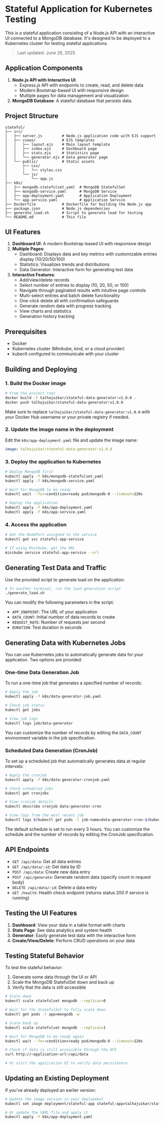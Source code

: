 # Stateful Application for Kubernetes Testing

This is a stateful application consisting of a Node.js API with an interactive UI connected to a MongoDB database. It's designed to be deployed to a Kubernetes cluster for testing stateful applications.

> Last updated: June 26, 2025

## Application Components

1. **Node.js API with Interactive UI**:  
   - Express.js API with endpoints to create, read, and delete data
   - Modern Bootstrap-based UI with responsive design
   - Multiple pages for data management and visualization
2. **MongoDB Database**: A stateful database that persists data.

## Project Structure

```plaintext
stateful/
├── src/
│   ├── server.js         # Node.js application code with EJS support
│   ├── views/            # EJS templates
│   │   ├── layout.ejs    # Main layout template
│   │   ├── index.ejs     # Dashboard page
│   │   ├── stats.ejs     # Statistics page
│   │   └── generator.ejs # Data generator page
│   └── public/           # Static assets
│       ├── css/
│       │   └── styles.css
│       └── js/
│           └── app.js
├── k8s/
│   ├── mongodb-statefulset.yaml  # MongoDB StatefulSet
│   ├── mongodb-service.yaml      # MongoDB Service
│   ├── app-deployment.yaml       # Application Deployment
│   └── app-service.yaml          # Application Service
├── Dockerfile            # Dockerfile for building the Node.js app
├── package.json          # Node.js dependencies
├── generate_load.sh      # Script to generate load for testing
└── README.md             # This file
```

## UI Features

1. **Dashboard UI**: A modern Bootstrap-based UI with responsive design
2. **Multiple Pages**: 
   - Dashboard: Displays data and key metrics with customizable entries display (10/20/50/100)
   - Statistics: Visualizes trends and distributions
   - Data Generator: Interactive form for generating test data
3. **Interactive Features**:
   - Add/view/delete records
   - Select number of entries to display (10, 20, 50, or 100)
   - Navigate through paginated results with intuitive page controls
   - Multi-select entries and batch delete functionality
   - One-click delete all with confirmation safeguards
   - Generate random data with progress tracking
   - View charts and statistics
   - Generation history tracking

## Prerequisites

- Docker
- Kubernetes cluster (Minikube, kind, or a cloud provider)
- kubectl configured to communicate with your cluster

## Building and Deploying

### 1. Build the Docker image

```bash
# From the project root
docker build -t talhajuikar/stateful-data-generator:v1.0.0 .
docker push talhajuikar/stateful-data-generator:v1.0.0
```

Make sure to replace `talhajuikar/stateful-data-generator:v1.0.0` with your Docker Hub username or your private registry if needed.

### 2. Update the image name in the deployment

Edit the `k8s/app-deployment.yaml` file and update the image name:

```yaml
image: talhajuikar/stateful-data-generator:v1.0.0
```

### 3. Deploy the application to Kubernetes

```bash
# Deploy MongoDB first
kubectl apply -f k8s/mongodb-statefulset.yaml
kubectl apply -f k8s/mongodb-service.yaml

# Wait for MongoDB to be ready
kubectl wait --for=condition=ready pod/mongodb-0 --timeout=120s

# Deploy the application
kubectl apply -f k8s/app-deployment.yaml
kubectl apply -f k8s/app-service.yaml
```

### 4. Access the application

```bash
# Get the NodePort assigned to the service
kubectl get svc stateful-app-service

# If using Minikube, get the URL
minikube service stateful-app-service --url
```

## Generating Test Data and Traffic

Use the provided script to generate load on the application:

```bash
# In another terminal, run the load generation script
./generate_load.sh
```

You can modify the following parameters in the script:

- `APP_ENDPOINT`: The URL of your application
- `DATA_COUNT`: Initial number of data records to create
- `REQUEST_RATE`: Number of requests per second
- `DURATION`: Test duration in seconds

## Generating Data with Kubernetes Jobs

You can use Kubernetes jobs to automatically generate data for your application. Two options are provided:

### One-time Data Generation Job

To run a one-time job that generates a specified number of records:

```bash
# Apply the job
kubectl apply -f k8s/data-generator-job.yaml

# Check job status
kubectl get jobs

# View job logs
kubectl logs job/data-generator
```

You can customize the number of records by editing the `DATA_COUNT` environment variable in the job specification.

### Scheduled Data Generation (CronJob)

To set up a scheduled job that automatically generates data at regular intervals:

```bash
# Apply the cronjob
kubectl apply -f k8s/data-generator-cronjob.yaml

# Check scheduled jobs
kubectl get cronjobs

# View cronjob details
kubectl describe cronjob data-generator-cron

# View logs from the most recent job
kubectl logs $(kubectl get pods -l job-name=data-generator-cron-$(kubectl get jobs -l job-name=data-generator-cron --sort-by=.metadata.creationTimestamp | tail -1 | awk '{print $1}') -o name)
```

The default schedule is set to run every 3 hours. You can customize the schedule and the number of records by editing the CronJob specification.

## API Endpoints

- `GET /api/data`: Get all data entries
- `GET /api/data/:id`: Get data by ID
- `POST /api/data`: Create new data entry
- `POST /api/generate`: Generate random data (specify count in request body)
- `DELETE /api/data/:id`: Delete a data entry
- `GET /health`: Health check endpoint (returns status 200 if service is running)

## Testing the UI Features

1. **Dashboard**: View your data in a table format with charts
2. **Stats Page**: See data analytics and system health
3. **Generator**: Easily generate test data with the interactive form
4. **Create/View/Delete**: Perform CRUD operations on your data

## Testing Stateful Behavior

To test the stateful behavior:

1. Generate some data through the UI or API
2. Scale the MongoDB StatefulSet down and back up
3. Verify that the data is still accessible

```bash
# Scale down
kubectl scale statefulset mongodb --replicas=0

# Wait for the StatefulSet to fully scale down
kubectl get pods -l app=mongodb -w

# Scale back up
kubectl scale statefulset mongodb --replicas=1

# Wait for MongoDB to be ready again
kubectl wait --for=condition=ready pod/mongodb-0 --timeout=120s

# Check if data is still accessible through the API
curl http://<application-url>/api/data

# Or visit the application UI to verify data persistence
```
## Updating an Existing Deployment

If you've already deployed an earlier version:

```bash
# Update the image version in your deployment
kubectl set image deployment/stateful-app stateful-app=talhajuikar/stateful-data-generator:v1.0.0

# Or update the YAML file and apply it
kubectl apply -f k8s/app-deployment.yaml
```